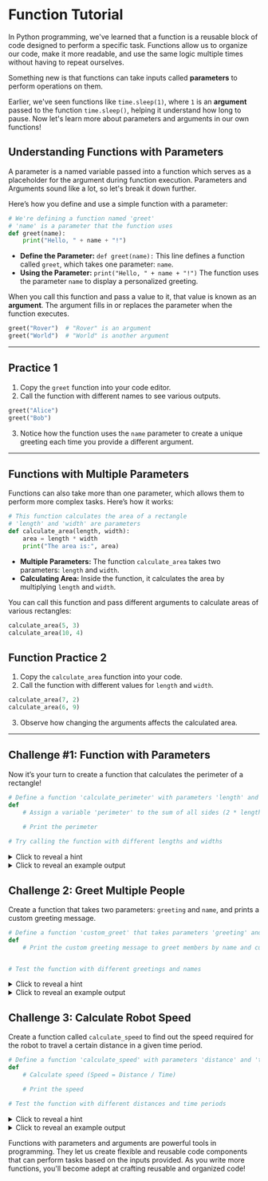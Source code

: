 # Function Tutorial

In Python programming, we've learned that a function is a reusable block of code designed to perform a specific task. Functions allow us to organize our code, make it more readable, and use the same logic multiple times without having to repeat ourselves. 

Something new is that functions can take inputs called **parameters** to perform operations on them.

Earlier, we've seen functions like `time.sleep(1)`, where `1` is an **argument** passed to the function `time.sleep()`, helping it understand how long to pause. Now let's learn more about parameters and arguments in our own functions!

## Understanding Functions with Parameters

A parameter is a named variable passed into a function which serves as a placeholder for the argument during function execution. Parameters and Arguments sound like a lot, so let's break it down further. 

Here’s how you define and use a simple function with a parameter:

```python
# We're defining a function named 'greet'
# 'name' is a parameter that the function uses
def greet(name):
    print("Hello, " + name + "!")
```

- **Define the Parameter:** `def greet(name):` This line defines a function called `greet`, which takes one parameter: `name`.
- **Using the Parameter:** `print("Hello, " + name + "!")` The function uses the parameter `name` to display a personalized greeting.

When you call this function and pass a value to it, that value is known as an **argument**. The argument fills in or replaces the parameter when the function executes.

```python
greet("Rover")  # "Rover" is an argument
greet("World")  # "World" is another argument
```

***

## Practice 1

1. Copy the `greet` function into your code editor.
2. Call the function with different names to see various outputs.

```python
greet("Alice")
greet("Bob")
```

3. Notice how the function uses the `name` parameter to create a unique greeting each time you provide a different argument.

***

## Functions with Multiple Parameters

Functions can also take more than one parameter, which allows them to perform more complex tasks. Here’s how it works:

```python
# This function calculates the area of a rectangle
# 'length' and 'width' are parameters
def calculate_area(length, width):
    area = length * width
    print("The area is:", area)
```

- **Multiple Parameters:** The function `calculate_area` takes two parameters: `length` and `width`.
- **Calculating Area:** Inside the function, it calculates the area by multiplying `length` and `width`.

You can call this function and pass different arguments to calculate areas of various rectangles:

```python
calculate_area(5, 3)
calculate_area(10, 4)
```

## Function Practice 2

1. Copy the `calculate_area` function into your code.
2. Call the function with different values for `length` and `width`.

```python
calculate_area(7, 2)
calculate_area(6, 9)
```

3. Observe how changing the arguments affects the calculated area.

***

## Challenge #1: Function with Parameters

Now it’s your turn to create a function that calculates the perimeter of a rectangle!

```python
# Define a function 'calculate_perimeter' with parameters 'length' and 'width'
def 
    # Assign a variable 'perimeter' to the sum of all sides (2 * length + 2 * width)
    
    # Print the perimeter

# Try calling the function with different lengths and widths

```

<details>
<summary>Click to reveal a hint</summary>
<pre><code>
# Use the formula for perimeter: 2 * length + 2 * width in the function body.
</code></pre>
</details>

<details>
<summary>Click to reveal an example output</summary>
<pre><code>
The perimeter is: 16
The perimeter is: 28
</code></pre>
</details>

## Challenge 2: Greet Multiple People

Create a function that takes two parameters: `greeting` and `name`, and prints a custom greeting message. 

```python
# Define a function 'custom_greet' that takes parameters 'greeting' and 'name'
def 
    # Print the custom greeting message to greet members by name and custom greeting


# Test the function with different greetings and names

```

<details>
<summary>Click to reveal a hint</summary>
<pre><code>
# Concatenate the 'greeting' and 'name' parameters with a comma and space in between to form the message.
</code></pre>
</details>

<details>
<summary>Click to reveal an example output</summary>
<pre><code>
Welcome, Alice!
Good morning, Bob!
</code></pre>
</details>

## Challenge 3: Calculate Robot Speed

Create a function called `calculate_speed` to find out the speed required for the robot to travel a certain distance in a given time period.

```python
# Define a function 'calculate_speed' with parameters 'distance' and 'time'
def 
    # Calculate speed (Speed = Distance / Time)

    # Print the speed

# Test the function with different distances and time periods


```

<details>
<summary>Click to reveal a hint</summary>
<pre><code>
# Use the formula for speed: Speed = Distance / Time.
# Make sure both 'distance' and 'time' are positive numbers.
</code></pre>
</details>

<details>
<summary>Click to reveal an example output</summary>
<pre><code>
The required speed is: 20.0 units per time period
The required speed is: 50.0 units per time period
</code></pre>
</details>


Functions with parameters and arguments are powerful tools in programming. They let us create flexible and reusable code components that can perform tasks based on the inputs provided. As you write more functions, you'll become adept at crafting reusable and organized code!